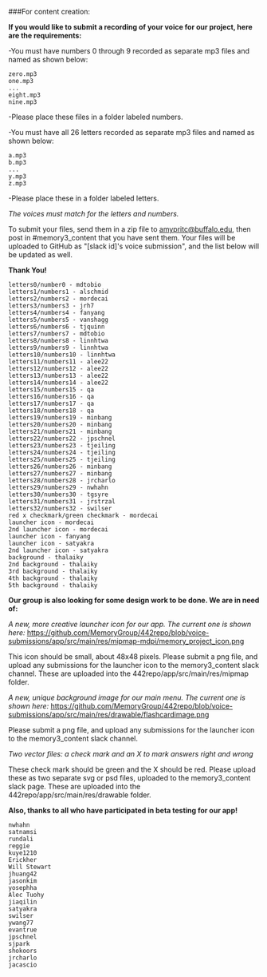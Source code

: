 ###For content creation:

**If you would like to submit a recording of your voice for our project, here are the requirements:**

-You must have numbers 0 through 9 recorded as separate mp3 files and named as shown below:
  ```
  zero.mp3
  one.mp3
  ...
  eight.mp3
  nine.mp3  
  ```
-Please place these files in a folder labeled numbers.
  
-You must have all 26 letters recorded as separate mp3 files and named as shown below:
  ```
  a.mp3
  b.mp3
  ...
  y.mp3
  z.mp3
  ```
-Please place these in a folder labeled letters.

*The voices must match for the letters and numbers.* 

To submit your files, send them in a zip file to amypritc@buffalo.edu, then post in #memory3_content that you have sent them.
Your files will be uploaded to GitHub as "[slack id]'s voice submission", and the list below will be updated as well.

**Thank You!**

```
letters0/number0 - mdtobio
letters1/numbers1 - alschmid
letters2/numbers2 - mordecai
letters3/numbers3 - jrh7
letters4/numbers4 - fanyang
letters5/numbers5 - vanshagg
letters6/numbers6 - tjquinn
letters7/numbers7 - mdtobio
letters8/numbers8 - linnhtwa
letters9/numbers9 - linnhtwa
letters10/numbers10 - linnhtwa
letters11/numbers11 - alee22
letters12/numbers12 - alee22
letters13/numbers13 - alee22
letters14/numbers14 - alee22
letters15/numbers15 - qa
letters16/numbers16 - qa
letters17/numbers17 - qa
letters18/numbers18 - qa
letters19/numbers19 - minbang
letters20/numbers20 - minbang
letters21/numbers21 - minbang
letters22/numbers22 - jpschnel
letters23/numbers23 - tjeiling
letters24/numbers24 - tjeiling
letters25/numbers25 - tjeiling
letters26/numbers26 - minbang
letters27/numbers27 - minbang
letters28/numbers28 - jrcharlo
letters29/numbers29 - nwhahn
letters30/numbers30 - tgsyre
letters31/numbers31 - jrstrzal
letters32/numbers32 - swilser
red x checkmark/green checkmark - mordecai 
launcher icon - mordecai
2nd launcher icon - mordecai
launcher icon - fanyang
launcher icon - satyakra
2nd launcher icon - satyakra
background - thalaiky
2nd background - thalaiky
3rd background - thalaiky
4th background - thalaiky
5th background - thalaiky
```
**Our group is also looking for some design work to be done. We are in need of:**

*A new, more creative launcher icon for our app. The current one is shown here:*
https://github.com/MemoryGroup/442repo/blob/voice-submissions/app/src/main/res/mipmap-mdpi/memory_project_icon.png

This icon should be small, about 48x48 pixels.
Please submit a png file, and upload any submissions for the launcher icon to the memory3_content slack channel.
These are uploaded into the 442repo/app/src/main/res/mipmap folder.

*A new, unique background image for our main menu. The current one is shown here:*
https://github.com/MemoryGroup/442repo/blob/voice-submissions/app/src/main/res/drawable/flashcardimage.png

Please submit a png file, and upload any submissions for the launcher icon to the memory3_content slack channel.

*Two vector files: a check mark and an X to mark answers right and wrong*

These check mark should be green and the X should be red.
Please upload these as two separate svg or psd files, uploaded to the memory3_content slack page.
These are uploaded into the 442repo/app/src/main/res/drawable folder.

**Also, thanks to all who have participated in beta testing for our app!**
```
nwhahn
satnamsi
rundali
reggie
kuye1210
Erickher
Will Stewart
jhuang42
jasonkim
yosephha
Alec Tuohy
jiaqilin
satyakra
swilser
ywang77
evantrue
jpschnel
sjpark
shokoors
jrcharlo
jacascio
```
